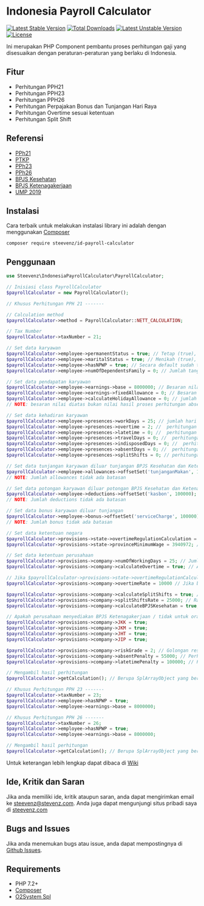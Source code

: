 # Indonesia Payroll Calculator
[![Latest Stable Version](https://poser.pugx.org/steevenz/id-payroll-calculator/v/stable)](https://packagist.org/packages/steevenz/id-payroll-calculator) [![Total Downloads](https://poser.pugx.org/steevenz/id-payroll-calculator/downloads)](https://packagist.org/packages/steevenz/id-payroll-calculator) [![Latest Unstable Version](https://poser.pugx.org/steevenz/id-payroll-calculator/v/unstable)](https://packagist.org/packages/steevenz/id-payroll-calculator) [![License](https://poser.pugx.org/steevenz/id-payroll-calculator/license)](https://packagist.org/packages/steevenz/id-payroll-calculator)

Ini merupakan PHP Component pembantu proses perhitungan gaji yang disesuaikan dengan peraturan-peraturan yang berlaku di Indonesia.

Fitur
-----
* Perhitungan PPH21
* Perhitungan PPH23
* Perhitungan PPH26
* Perhitungan Perpajakan Bonus dan Tunjangan Hari Raya
* Perhitungan Overtime sesuai ketentuan
* Perhitungan Split Shift

Referensi
---------
* [PPh21](https://www.online-pajak.com/perhitungan-pph-21)
* [PTKP](https://www.online-pajak.com/ptkp-terbaru-pph-21)
* [PPh23](https://www.online-pajak.com/perhitungan-pph-23)
* [PPh26](https://www.online-pajak.com/perhitungan-pph-26)
* [BPJS Kesehatan](https://www.panduanbpjs.com/iuran-bpjs-perbulan/)
* [BPJS Ketenagakerjaan](https://www.finansialku.com/berapa-iuran-bpjs-ketenagakerjaan-yang-harus-saya-bayar-dan-yang-ditanggung-perusahaan/)
* [UMP 2019](https://smartlegal.id/smarticle/layanan/2018/12/12/ini-daftar-upah-minimum-provinsi-ump-2019/)

Instalasi
---------
Cara terbaik untuk melakukan instalasi library ini adalah dengan menggunakan [Composer][7]
```
composer require steevenz/id-payroll-calculator
```

Penggunaan
----------
```php
use Steevenz\IndonesiaPayrollCalculator\PayrollCalculator;

// Inisiasi class PayrollCalculator
$payrollCalculator = new PayrollCalculator();

// Khusus Perhitungan PPH 21 -------

// Calculation method
$payrollCalculator->method = PayrollCalculator::NETT_CALCULATION;

// Tax Number
$payrollCalculator->taxNumber = 21;

// Set data karyawan
$payrollCalculator->employee->permanentStatus = true; // Tetap (true), Tidak Tetap (false), secara default sudah terisi nilai true.
$payrollCalculator->employee->maritalStatus = true; // Menikah (true), Tidak Menikah/Single (false), secara default sudah terisi nilai false.
$payrollCalculator->employee->hasNPWP = true; // Secara default sudah terisi nilai true. Jika tidak memiliki npwp akan dikenakan potongan tambahan 20%
$payrollCalculator->employee->numOfDependentsFamily = 0; // Jumlah tanggungan, max 5 jika lebih akan dikenakan tambahannya perorang sesuai ketentuan BPJS Kesehatan

// Set data pendapatan karyawan
$payrollCalculator->employee->earnings->base = 8000000; // Besaran nilai gaji pokok/bulan
$payrollCalculator->employee->earnings->fixedAllowance = 0; // Besaran nilai tunjangan tetap
$payrollCalculator->employee->calculateHolidayAllowance = 0; // jumlah bulan proporsional
// NOTE: besaran nilai diatas bukan nilai hasil proses perhitungan absensi tetapi nilai default sebagai faktor perhitungan gaji.

// Set data kehadiran karyawan
$payrollCalculator->employee->presences->workDays = 25; // jumlah hari masuk kerja
$payrollCalculator->employee->presences->overtime = 2; //  perhitungan jumlah lembur dalam satuan jam
$payrollCalculator->employee->presences->latetime = 0; //  perhitungan jumlah keterlambatan dalam satuan jam
$payrollCalculator->employee->presences->travelDays = 0; //  perhitungan jumlah hari kepergian dinas
$payrollCalculator->employee->presences->indisposedDays = 0; //  perhitungan jumlah hari sakit yang telah memiliki surat dokter
$payrollCalculator->employee->presences->absentDays = 0; //  perhitungan jumlah hari alpha
$payrollCalculator->employee->presences->splitShifts = 0; // perhitungan jumlah split shift

// Set data tunjangan karyawan diluar tunjangan BPJS Kesehatan dan Ketenagakerjaan
$payrollCalculator->employee->allowances->offsetSet('tunjanganMakan', 100000);
// NOTE: Jumlah allowances tidak ada batasan

// Set data potongan karyawan diluar potongan BPJS Kesehatan dan Ketenagakerjaan
$payrollCalculator->employee->deductions->offsetSet('kasbon', 100000);
// NOTE: Jumlah deductions tidak ada batasan

// Set data bonus karyawan diluar tunjangan
$payrollCalculator->employee->bonus->offsetSet('serviceCharge', 100000);
// NOTE: Jumlah bonus tidak ada batasan

// Set data ketentuan negara
$payrollCalculator->provisions->state->overtimeRegulationCalculation = true; // Jika false maka akan dihitung sesuai kebijakan perusahaan
$payrollCalculator->provisions->state->provinceMinimumWage = 3940972; // Ketentuan UMP sesuai propinsi lokasi perusahaan

// Set data ketentuan perusahaan
$payrollCalculator->provisions->company->numOfWorkingDays = 25; // Jumlah hari kerja dalam satu bulan
$payrollCalculator->provisions->company->calculateOvertime = true; // Apakah perusahaan menghitung lembur

// Jika $payrollCalculator->provisions->state->overtimeRegulationCalculation = false;
$payrollCalculator->provisions->company->overtimeRate = 10000 // Jika bernilai 0 namun $payrollCalculator->provisions->company->calculateOvertime, maka rate akan dihitung secara otomatis berdasarkan renumerasi besaran gaji, hari dan jam kerja

$payrollCalculator->provisions->company->calculateSplitShifts = true; // Apakah perusahan menghitung split shifts
$payrollCalculator->provisions->company->splitShiftsRate = 25000; // Rate Split Shift perusahaan
$payrollCalculator->provisions->company->calculateBPJSKesehatan = true; // Apakah perusahaan menyediakan BPJS Kesehatan / tidak untuk orang tersebut

// Apakah perusahaan menyediakan BPJS Ketenagakerjaan / tidak untuk orang tersebut
$payrollCalculator->provisions->company->JKK = true; 
$payrollCalculator->provisions->company->JKM = true; 
$payrollCalculator->provisions->company->JHT = true; 
$payrollCalculator->provisions->company->JIP = true; 

$payrollCalculator->provisions->company->riskGrade = 2; // Golongan resiko ketenagakerjaan, umumnya 2
$payrollCalculator->provisions->company->absentPenalty = 55000; // Perhitungan nilai potongan gaji/hari sebagai penalty.
$payrollCalculator->provisions->company->latetimePenalty = 100000; // Perhitungan nilai keterlambatan sebagai penalty.

// Mengambil hasil perhitungan
$payrollCalculator->getCalculation(); // Berupa SplArrayObject yang berisi seluruh data perhitungan gaji, lengkap dengan perhitungan BPJS dan PPh21

// Khusus Perhitungan PPH 23 -------
$payrollCalculator->taxNumber = 23;
$payrollCalculator->employee->hasNPWP = true;
$payrollCalculator->employee->earnings->base = 8000000;

// Khusus Perhitungan PPH 26 -------
$payrollCalculator->taxNumber = 26;
$payrollCalculator->employee->hasNPWP = true;
$payrollCalculator->employee->earnings->base = 8000000;

// Mengambil hasil perhitungan
$payrollCalculator->getCalculation(); // Berupa SplArrayObject yang berisi lengkap dengan perhitungan pajak
```

Untuk keterangan lebih lengkap dapat dibaca di [Wiki](https://github.com/steevenz/id-payroll-calculator/wiki)

Ide, Kritik dan Saran
---------------------
Jika anda memiliki ide, kritik ataupun saran, anda dapat mengirimkan email ke [steevenz@stevenz.com][3]. 
Anda juga dapat mengunjungi situs pribadi saya di [steevenz.com][1]

Bugs and Issues
---------------
Jika anda menemukan bugs atau issue, anda dapat mempostingnya di [Github Issues][6].

Requirements
------------
- PHP 7.2+
- [Composer][9]
- [O2System Spl][10]

[1]: http://steevenz.com
[2]: http://steevenz.com/blog/id-payroll-calculator-api
[3]: mailto:steevenz@steevenz.com
[4]: http://github.com/steevenz/id-payroll-calculator
[5]: http://github.com/steevenz/id-payroll-calculator/wiki
[6]: http://github.com/steevenz/id-payroll-calculator/issues
[7]: https://packagist.org/packages/steevenz/id-payroll-calculator
[9]: https://getcomposer.org
[10]: http://github.com/o2system/spl
